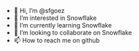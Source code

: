- 👋 Hi, I’m @sfgoez
- 👀 I’m interested in Snowflake
- 🌱 I’m currently learning Snowflake
- 💞️ I’m looking to collaborate on Snowflake
- 📫 How to reach me on github

<!---
sfgoez/sfgoez is a ✨ special ✨ repository because its `README.md` (this file) appears on your GitHub profile.
You can click the Preview link to take a look at your changes.
--->
